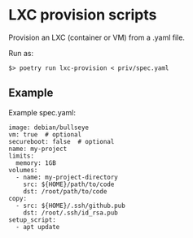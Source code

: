 # LXC provision scripts

Provision an LXC (container or VM) from a .yaml file.

Run as:

    $> poetry run lxc-provision < priv/spec.yaml

## Example

Example spec.yaml:

    image: debian/bullseye
    vm: true  # optional
    secureboot: false  # optional
    name: my-project
    limits:
      memory: 1GB
    volumes:
      - name: my-project-directory
        src: ${HOME}/path/to/code
        dst: /root/path/to/code
    copy:
      - src: ${HOME}/.ssh/github.pub
        dst: /root/.ssh/id_rsa.pub
    setup_script:
      - apt update
